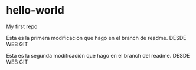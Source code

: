 # hello-world
My first repo

Esta es la primera modificacion que hago en el branch de readme. DESDE WEB GIT

Esta es la segunda modificación que hago en el branch del readme. DESDE WEB GIT
